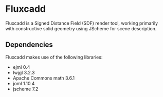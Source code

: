 Fluxcadd
========

Fluxcadd is a Signed Distance Field (SDF) render tool, working primarily with constructive solid geometry using JScheme for scene description. 

Dependencies
------------
Fluxcadd makes use of the following libraries:
- ejml 0.4
- lwjgl 3.2.3
- Apache Commons math 3.6.1
- joml 1.10.4
- jscheme 7.2